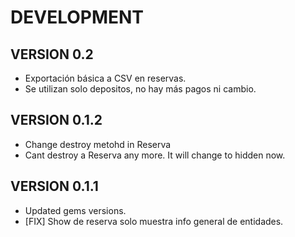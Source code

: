 DEVELOPMENT
=========

VERSION 0.2
----------

* Exportación básica a CSV en reservas.
* Se utilizan solo depositos, no hay más pagos ni cambio.

VERSION 0.1.2
-------------
* Change destroy metohd in Reserva
* Cant destroy a Reserva any more. It will change to hidden now.

VERSION 0.1.1
-------------

* Updated gems versions.
* [FIX] Show de reserva solo muestra info general de entidades.

